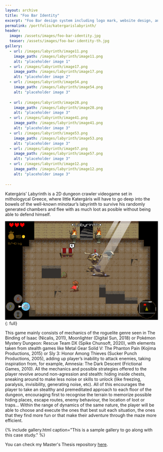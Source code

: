 ```yaml
---
layout: archive
title: "Foo Bar Identity"
excerpt: "Foo Bar design system including logo mark, website design, and branding applications."
permalink: /portfolio/katergarislabyrinth/
header:
  image: /assets/images/foo-bar-identity.jpg
  teaser: /assets/images/foo-bar-identity-th.jpg
gallery:
  - url: /images/labyrinth/image11.png
    image_path: /images/labyrinth/image11.png
    alt: "placeholder image 1"
  - url: /images/labyrinth/image17.png
    image_path: /images/labyrinth/image17.png
    alt: "placeholder image 2"
  - url: /images/labyrinth/image54.png
    image_path: /images/labyrinth/image54.png
    alt: "placeholder image 3"

  - url: /images/labyrinth/image28.png
    image_path: /images/labyrinth/image28.png
    alt: "placeholder image 3"
  - url: /images/labyrinth/image41.png
    image_path: /images/labyrinth/image41.png
    alt: "placeholder image 3"
  - url: /images/labyrinth/image53.png
    image_path: /images/labyrinth/image53.png
    alt: "placeholder image 3"
  - url: /images/labyrinth/image57.png
    image_path: /images/labyrinth/image57.png
    alt: "placeholder image 3"
  - url: /images/labyrinth/image12.png
    image_path: /images/labyrinth/image12.png
    alt: "placeholder image 3"

---
```


Katergáris’ Labyrinth is a 2D dungeon crawler videogame set in mithologycal Greece, where little Katergáris will have to go deep into the bowels of the well-known minotaur’s labyrinth to survive his randomly generated chambers and flee with as much loot as posible without being able to defend himself.

![full](/images/KatergarisLabyrinthUI.jpg){: full}


This game mainly consists of mechanics of the roguelite genre seen in The Binding of Isaac (Nicalis, 2011), Moonlighter (Digital Sun, 2018) or Pokémon Mystery Dungeon: Rescue Team DX (Spike Chunsoft, 2020), with elements taken from stealth games like Metal Gear Solid V: The Phanton Pain (Kojima Productions, 2015) or Sly 3: Honor Among Thieves (Sucker Punch Productions, 2005), adding up player’s inability to attack enemies, taking inspiration from, for example, Amnesia: The Dark Descent (Frictional Games, 2010).
All the mechanics and possible strategies offered to the player revolve around non-agression and stealth: hiding inside chests, sneaking around to make less noise or skills to unlock (like freezing, paralysis, invisibility, generating noise, etc). All of this encourages the player to take an stealthy and premeditated approach to each floor of the dungeon, encouraging first to recognise the terrain to memorize possible hiding places, escape routes, enemy behaviour, the location of loot or traps… Within the range of dynamics of the same nature, the player will be able to choose and execute the ones that best suit each situation, the ones that they find more fun or that make their adventure through the maze more efficient.

{% include gallery.html caption="This is a sample gallery to go along with this case study." %}


You can check my Master's Thesis repository [here](https://openaccess.uoc.edu/handle/10609/138167).